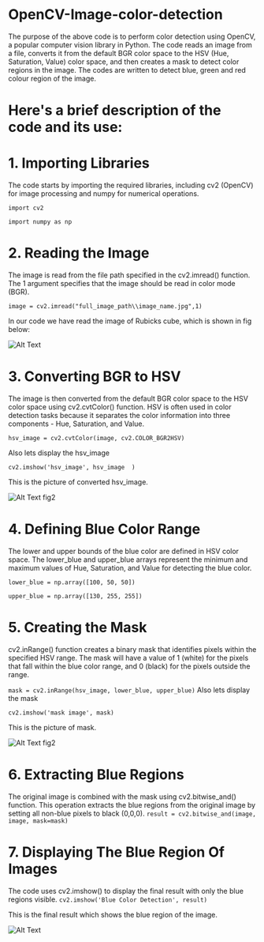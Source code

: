 # OpenCV-Image-color-detection

The purpose of the above code is to perform color detection using OpenCV, a popular computer vision library in Python. The code reads an image from a file, converts it from the default BGR color space to the HSV (Hue, Saturation, Value) color space, and then creates a mask to detect color regions in the image. The codes are written to detect blue, green and red colour region of the image.



# Here's a brief description of the code and its use:

# 1. Importing Libraries
The code starts by importing the required libraries, including cv2 (OpenCV) for image processing and numpy for numerical operations.

```import cv2```

```import numpy as np```


# 2. Reading the Image

The image is read from the file path specified in the cv2.imread() function. The 1 argument specifies that the image should be read in color mode (BGR).

```image = cv2.imread("full_image_path\\image_name.jpg",1) ```

In our code we have read the image of Rubicks cube, which is shown in fig below:

![Alt Text](https://github.com/Funghang/OpenCV-Image-color-detection/blob/main/rubickscube.png) 

# 3. Converting BGR to HSV
The image is then converted from the default BGR color space to the HSV color space using cv2.cvtColor() function. HSV is often used in color detection tasks because it separates the color information into three components - Hue, Saturation, and Value.

```hsv_image = cv2.cvtColor(image, cv2.COLOR_BGR2HSV) ```

Also lets display the hsv_image

```cv2.imshow('hsv_image', hsv_image  )```

This is the picture of converted hsv_image.

![Alt Text](https://github.com/Funghang/OpenCV-Image-color-detection/blob/main/hsv%20image.png)
                                            fig2

# 4. Defining Blue Color Range
The lower and upper bounds of the blue color are defined in HSV color space. The lower_blue and upper_blue arrays represent the minimum and maximum values of Hue, Saturation, and Value for detecting the blue color.

```lower_blue = np.array([100, 50, 50])```

```upper_blue = np.array([130, 255, 255])```

# 5. Creating the Mask
cv2.inRange() function creates a binary mask that identifies pixels within the specified HSV range. The mask will have a value of 1 (white) for the pixels that fall within the blue color range, and 0 (black) for the pixels outside the range.

```mask = cv2.inRange(hsv_image, lower_blue, upper_blue)```
Also lets display the mask

```cv2.imshow('mask image', mask)```

This is the picture of mask.

![Alt Text](https://github.com/Funghang/OpenCV-Image-color-detection/blob/main/mask%20image.png)
fig2

# 6. Extracting Blue Regions
The original image is combined with the mask using cv2.bitwise_and() function. This operation extracts the blue regions from the original image by setting all non-blue pixels to black (0,0,0).
```result = cv2.bitwise_and(image, image, mask=mask)```

# 7. Displaying The Blue Region Of Images
The code uses cv2.imshow() to display the final result with only the blue regions visible.
```cv2.imshow('Blue Color Detection', result)```

This is the final result which shows the blue region of the image.

![Alt Text](https://github.com/Funghang/OpenCV-Image-color-detection/blob/main/blue%20color%20detection.png)







